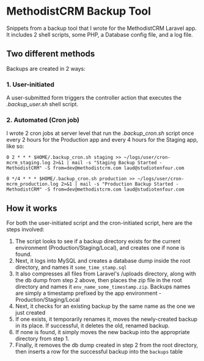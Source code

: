 # MethodistCRM Backup Tool
Snippets from a backup tool that I wrote for the MethodistCRM Laravel app. It includes 2 shell scripts, some PHP, a Database config file, and a log file.

## Two different methods
Backups are created in 2 ways: 

### 1. User-initiated 
A user-submitted form triggers the controller action that executes the _.backup_user.sh_ shell script.


### 2. Automated (Cron job)
I wrote 2 cron jobs at server level that run the _.backup_cron.sh_ script once every 2 hours for the Production app and every 4 hours for the Staging app, like so: 

`0 2 * * * $HOME/.backup_cron.sh staging >> ~/logs/user/cron-mcrm_staging.log 2>&1 | mail -s "Staging Backup Started - MethodistCRM" -S from=dev@methodistcrm.com laud@studiotenfour.com`

`0 */4 * * * $HOME/.backup_cron.sh production >> ~/logs/user/cron-mcrm_production.log 2>&1 | mail -s "Production Backup Started - MethodistCRM" -S from=dev@methodistcrm.com laud@studiotenfour.com`



## How it works
For both the user-initiated script and the cron-initiated script, here are the steps involved:

1. The script looks to see if a backup directory exists for the current environment (Production/Staging/Local), and creates one if none is found.
2. Next, it logs into MySQL and creates a database dump inside the root directory, and names it `some_time_stamp.sql`
3. It also compresses all files from Laravel's /uploads directory, along with the db dump from step 2 above, then places the zip file in the root directory and names it `env_name_some_timestamp.zip`. Backups names are simply a timestamp prefixed by the app environment - Production/Staging/Local
4. Next, it checks for an existing backup by the same name as the one we just created
5. If one exists, it temporarily renames it, moves the newly-created backup in its place. If successful, it deletes the old, renamed backup.
6. If none is found, it simply moves the new backup into the appropriate directory from step 1.
7. Finally, it removes the db dump created in step 2 from the root directory, then inserts a row for the successful backup into the `backups` table

